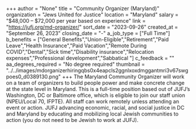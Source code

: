 +++
author = "None"
title = "Community Organizer (Maryland)"
organization = "Jews United for Justice"
location = "Maryland"
salary = "$48,000 – $72,000 per year based on experience"
link = "https://jufj.org/md-organizer/"
sort_date = "2023-09-26"
created_at = "September 26, 2023"
closing_date = "-"
a_job_type = ["Full Time"]
b_benefits = ["General Benefits","Union-Eligible","Retirement","Paid Leave","Health Insurance","Paid Vacation","Remote During COVID","Dental","Sick time","Disability insurance","Relocation expenses","Professional development","Sabbatical "]
c_feedback = ""
aa_degrees_required = "No degree required"
thumbnail = "../../images/mdorganizerhiringqbs0x4eapcls2ggnlxoxdmggantmri3v67swgpoes0_d0389130.png"
+++
The Maryland Community Organizer will work on a team of organizers to build people power and make concrete change at the state level in Maryland. This is a full-time position based out of JUFJ’s Washington, DC or Baltimore office, which is eligible to join our staff union (NPEU/Local 70, IFPTE). All staff can work remotely unless attending an event or action. JUFJ  advancing economic, racial, and social justice in DC and Maryland by educating and mobilizing local Jewish communities to action (you do not need to be Jewish to work at JUFJ).